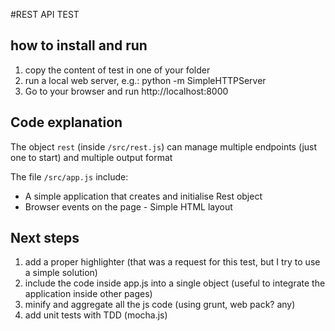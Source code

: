#REST API TEST

## how to install and run

1. copy the content of test in one of your folder
2. run a local web server, e.g.: python -m SimpleHTTPServer
3. Go to your browser and run http://localhost:8000

## Code explanation

The object `rest` (inside `/src/rest.js`) can manage multiple endpoints (just one to start) and multiple output format

The file `/src/app.js` include:

-  A simple application that creates and initialise Rest object 
-  Browser events on the page - Simple HTML layout

## Next steps

1. add a proper highlighter (that was a request for this test, but I try to use a simple solution)
1. include the code inside app.js into a single object (useful to integrate the application inside other pages)
1. minify and aggregate all the js code (using grunt, web pack? any)
1. add unit tests with TDD (mocha.js)
